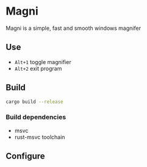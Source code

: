 # Magni

Magni is a simple, fast and smooth windows magnifer

## Use

* `Alt+1` toggle magnifier
* `Alt+2` exit program

## Build

```bash
cargo build --release
```

### Build dependencies

* msvc
* rust-msvc toolchain

## Configure
